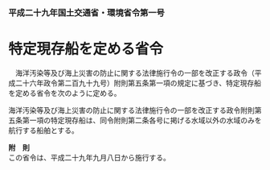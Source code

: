 ### 平成二十九年国土交通省・環境省令第一号  
# 特定現存船を定める省令  
　海洋汚染等及び海上災害の防止に関する法律施行令の一部を改正する政令（平成二十六年政令第二百九十九号）附則第五条第一項の規定に基づき、特定現存船を定める省令を次のように定める。  
  
海洋汚染等及び海上災害の防止に関する法律施行令の一部を改正する政令附則第五条第一項の特定現存船は、同令附則第二条各号に掲げる水域以外の水域のみを航行する船舶とする。  
  
**附　則**  
この省令は、平成二十九年九月八日から施行する。  
  

